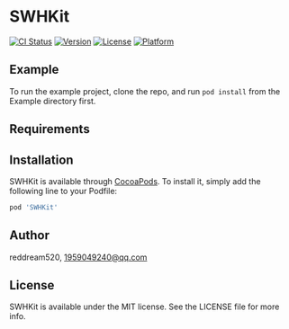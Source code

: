 # SWHKit

[![CI Status](https://img.shields.io/travis/reddream520/SWHKit.svg?style=flat)](https://travis-ci.org/reddream520/SWHKit)
[![Version](https://img.shields.io/cocoapods/v/SWHKit.svg?style=flat)](https://cocoapods.org/pods/SWHKit)
[![License](https://img.shields.io/cocoapods/l/SWHKit.svg?style=flat)](https://cocoapods.org/pods/SWHKit)
[![Platform](https://img.shields.io/cocoapods/p/SWHKit.svg?style=flat)](https://cocoapods.org/pods/SWHKit)

## Example

To run the example project, clone the repo, and run `pod install` from the Example directory first.

## Requirements

## Installation

SWHKit is available through [CocoaPods](https://cocoapods.org). To install
it, simply add the following line to your Podfile:

```ruby
pod 'SWHKit'
```

## Author

reddream520, 1959049240@qq.com

## License

SWHKit is available under the MIT license. See the LICENSE file for more info.
